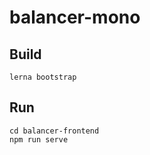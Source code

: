 # balancer-mono

## Build
```
lerna bootstrap
```

## Run
```
cd balancer-frontend
npm run serve
```
